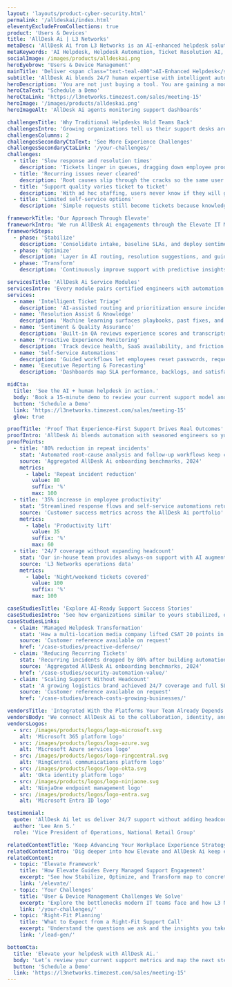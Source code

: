 ```yaml
---
layout: 'layouts/product-cyber-security.html'
permalink: '/alldeskai/index.html'
eleventyExcludeFromCollections: true
product: 'Users & Devices'
title: 'AllDesk Ai | L3 Networks'
metaDesc: 'AllDesk Ai from L3 Networks is an AI-enhanced helpdesk solution offering smart ticket routing, resolution suggestions, quality control, and intelligent support automation for growing teams.'
metaKeywords: 'AI Helpdesk, Helpdesk Automation, Ticket Resolution AI, Smart Helpdesk, AI Customer Support, IT Helpdesk AI, SLA Ticket QA, AI Support Tools, Sentiment Analysis Helpdesk, CloudRadial AI Chat'
socialImage: /images/products/alldeskai.png
heroEyebrow: 'Users & Device Management'
mainTitle: 'Deliver <span class="text-teal-400">AI-Enhanced Helpdesk</span> Support Without Adding Headcount'
subtitle: 'AllDesk Ai blends 24/7 human expertise with intelligent automation so every employee gets fast, consistent help.'
heroDescription: 'You are not just buying a tool. You are gaining a modern, enterprise-grade helpdesk team that detects user frustration before it escalates, prevents recurring issues, and keeps your workforce productive around the clock.'
heroCtaText: 'Schedule a Demo'
heroCtaLink: 'https://l3networks.timezest.com/sales/meeting-15'
heroImage: '/images/products/alldeskai.png'
heroImageAlt: 'AllDesk Ai agents monitoring support dashboards'

challengesTitle: 'Why Traditional Helpdesks Hold Teams Back'
challengesIntro: 'Growing organizations tell us their support desks are stretched thin.'
challengesColumns: 2
challengesSecondaryCtaText: 'See More Experience Challenges'
challengesSecondaryCtaLink: '/your-challenges/'
challenges:
  - title: 'Slow response and resolution times'
    description: 'Tickets linger in queues, dragging down employee productivity and satisfaction.'
  - title: 'Recurring issues never cleared'
    description: 'Root causes slip through the cracks so the same user frustration resurfaces every week.'
  - title: 'Support quality varies ticket to ticket'
    description: 'With ad hoc staffing, users never know if they will get a fast, accurate answer.'
  - title: 'Limited self-service options'
    description: 'Simple requests still become tickets because knowledge bases and automations are missing.'

frameworkTitle: 'Our Approach Through Elevate'
frameworkIntro: 'We run AllDesk Ai engagements through the Elevate IT Maturity Framework so you can show progress to leadership.'
frameworkSteps:
  - phase: 'Stabilize'
    description: 'Consolidate intake, baseline SLAs, and deploy sentiment monitoring across every channel.'
  - phase: 'Optimize'
    description: 'Layer in AI routing, resolution suggestions, and guided workflows to speed up every interaction.'
  - phase: 'Transform'
    description: 'Continuously improve support with predictive insights, automation playbooks, and experience reporting.'

servicesTitle: 'AllDesk Ai Service Modules'
servicesIntro: 'Every module pairs certified engineers with automation that keeps your workforce productive.'
services:
  - name: 'Intelligent Ticket Triage'
    description: 'AI-assisted routing and prioritization ensure incidents land with the right specialist immediately.'
  - name: 'Resolution Assist & Knowledge'
    description: 'Machine learning surfaces playbooks, past fixes, and documentation while engineers work the ticket.'
  - name: 'Sentiment & Quality Assurance'
    description: 'Built-in QA reviews experience scores and transcripts so you spot risk before users escalate.'
  - name: 'Proactive Experience Monitoring'
    description: 'Track device health, SaaS availability, and friction indicators to prevent interruptions.'
  - name: 'Self-Service Automations'
    description: 'Guided workflows let employees reset passwords, request access, or provision devices without opening tickets.'
  - name: 'Executive Reporting & Forecasting'
    description: 'Dashboards map SLA performance, backlogs, and satisfaction to business goals each month.'

midCta:
  title: 'See the AI + human helpdesk in action.'
  body: 'Book a 15-minute demo to review your current support model and preview AllDesk Ai’s automation roadmap.'
  button: 'Schedule a Demo'
  link: 'https://l3networks.timezest.com/sales/meeting-15'
  glow: true

proofTitle: 'Proof That Experience-First Support Drives Real Outcomes'
proofIntro: 'AllDesk Ai blends automation with seasoned engineers so you can quantify improvements across key metrics.'
proofPoints:
  - title: '80% reduction in repeat incidents'
    stat: 'Automated root-cause analysis and follow-up workflows keep chronic tickets from resurfacing.'
    source: 'Aggregated AllDesk Ai onboarding benchmarks, 2024'
    metrics:
      - label: 'Repeat incident reduction'
        value: 80
        suffix: '%'
        max: 100
  - title: '35% increase in employee productivity'
    stat: 'Streamlined response flows and self-service automations return hours back to the business each week.'
    source: 'Customer success metrics across the AllDesk Ai portfolio'
    metrics:
      - label: 'Productivity lift'
        value: 35
        suffix: '%'
        max: 60
  - title: '24/7 coverage without expanding headcount'
    stat: 'Our in-house team provides always-on support with AI augmentation instead of additional internal hires.'
    source: 'L3 Networks operations data'
    metrics:
      - label: 'Night/weekend tickets covered'
        value: 100
        suffix: '%'
        max: 100

caseStudiesTitle: 'Explore AI-Ready Support Success Stories'
caseStudiesIntro: 'See how organizations similar to yours stabilized, optimized, and transformed their support experience.'
caseStudiesLinks:
  - claim: 'Managed Helpdesk Transformation'
    stat: 'How a multi-location media company lifted CSAT 20 points in 90 days with AI-assisted routing.'
    source: 'Customer reference available on request'
    href: '/case-studies/proactive-defense/'
  - claim: 'Reducing Recurring Tickets'
    stat: 'Recurring incidents dropped by 80% after building automation into intake and resolution workflows.'
    source: 'Aggregated AllDesk Ai onboarding benchmarks, 2024'
    href: '/case-studies/security-automation-value/'
  - claim: 'Scaling Support Without Headcount'
    stat: 'A growing logistics brand achieved 24/7 coverage and full SLA visibility with the AllDesk Ai + L3 Networks team.'
    source: 'Customer reference available on request'
    href: '/case-studies/breach-costs-growing-businesses/'

vendorsTitle: 'Integrated With the Platforms Your Team Already Depends On'
vendorsBody: 'We connect AllDesk Ai to the collaboration, identity, and device tools powering your business.'
vendorsLogos:
  - src: /images/products/logos/logo-microsoft.svg
    alt: 'Microsoft 365 platform logo'
  - src: /images/products/logos/logo-azure.svg
    alt: 'Microsoft Azure services logo'
  - src: /images/products/logos/logo-ringcentral.svg
    alt: 'RingCentral communications platform logo'
  - src: /images/products/logos/logo-okta.svg
    alt: 'Okta identity platform logo'
  - src: /images/products/logos/logo-ninjaone.svg
    alt: 'NinjaOne endpoint management logo'
  - src: /images/products/logos/logo-entra.svg
    alt: 'Microsoft Entra ID logo'

testimonial:
  quote: 'AllDesk Ai let us deliver 24/7 support without adding headcount, and our users immediately noticed the difference.'
  author: 'Lee Ann S.'
  role: 'Vice President of Operations, National Retail Group'

relatedContentTitle: 'Keep Advancing Your Workplace Experience Strategy'
relatedContentIntro: 'Dig deeper into how Elevate and AllDesk Ai keep employees productive.'
relatedContent:
  - topic: 'Elevate Framework'
    title: 'How Elevate Guides Every Managed Support Engagement'
    excerpt: 'See how Stabilize, Optimize, and Transform map to concrete helpdesk milestones.'
    link: '/elevate/'
  - topic: 'Your Challenges'
    title: 'User & Device Management Challenges We Solve'
    excerpt: 'Explore the bottlenecks modern IT teams face and how L3 Networks relieves them.'
    link: '/your-challenges/'
  - topic: 'Right-Fit Planning'
    title: 'What to Expect from a Right-Fit Support Call'
    excerpt: 'Understand the questions we ask and the insights you take away after 15 minutes.'
    link: '/lead-gen/'

bottomCta:
  title: 'Elevate your helpdesk with AllDesk Ai.'
  body: 'Let’s review your current support metrics and map the next steps on the Elevate maturity path.'
  button: 'Schedule a Demo'
  link: 'https://l3networks.timezest.com/sales/meeting-15'
---
```

